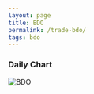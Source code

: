 ```yaml
---
layout: page
title: BDO
permalink: /trade-bdo/
tags: bdo
---
```


### Daily Chart

![BDO](http://www.marketwatch.com/kaavio.Webhost/charts/big.chart?nosettings=1&symb=BDO&uf=7168&type=4&size=3&sid=10332598&style=1013&freq=1&time=8&ma=6&maval=20,50,200&lf=4&lf2=0&lf3=0&height=510&width=720&mocktick=1)
